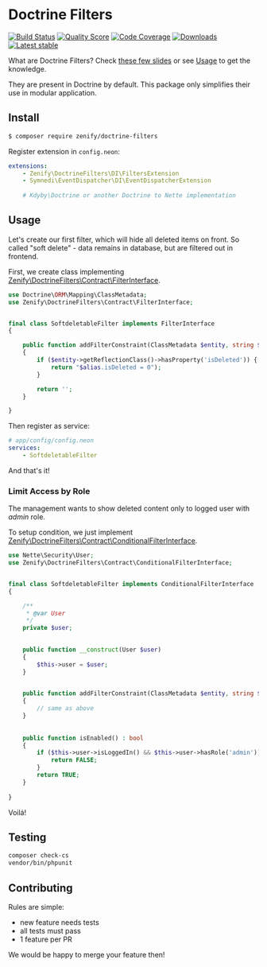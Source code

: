 # Doctrine Filters

[![Build Status](https://img.shields.io/travis/Zenify/DoctrineFilters.svg?style=flat-square)](https://travis-ci.org/Zenify/DoctrineFilters)
[![Quality Score](https://img.shields.io/scrutinizer/g/Zenify/DoctrineFilters.svg?style=flat-square)](https://scrutinizer-ci.com/g/Zenify/DoctrineFilters)
[![Code Coverage](https://img.shields.io/scrutinizer/coverage/g/Zenify/DoctrineFilters.svg?style=flat-square)](https://scrutinizer-ci.com/g/Zenify/DoctrineFilters)
[![Downloads](https://img.shields.io/packagist/dt/zenify/doctrine-filters.svg?style=flat-square)](https://packagist.org/packages/zenify/doctrine-filters)
[![Latest stable](https://img.shields.io/packagist/v/zenify/doctrine-filters.svg?style=flat-square)](https://packagist.org/packages/zenify/doctrine-filters)


What are Doctrine Filters? Check [these few slides](https://speakerdeck.com/rosstuck/extending-doctrine-2-for-your-domain-model?slide=15) or see [Usage](#usage) to get the knowledge.

They are present in Doctrine by default. This package only simplifies their use in modular application.


## Install

```sh
$ composer require zenify/doctrine-filters
```

Register extension in `config.neon`:

```yaml
extensions:
	- Zenify\DoctrineFilters\DI\FiltersExtension
	- Symnedi\EventDispatcher\DI\EventDispatcherExtension
	
	# Kdyby\Doctrine or another Doctrine to Nette implementation
```


## Usage

Let's create our first filter, which will hide all deleted items on front.
So called "soft delete" - data remains in database, but are filtered out in frontend.

First, we create class implementing [Zenify\DoctrineFilters\Contract\FilterInterface](src/Contract/FilterInterface.php).

```php
use Doctrine\ORM\Mapping\ClassMetadata;
use Zenify\DoctrineFilters\Contract\FilterInterface;


final class SoftdeletableFilter implements FilterInterface
{

	public function addFilterConstraint(ClassMetadata $entity, string $alias) : string
	{
		if ($entity->getReflectionClass()->hasProperty('isDeleted')) {
			return "$alias.isDeleted = 0");
		}

		return '';
	}

}
```

Then register as service:


```yaml
# app/config/config.neon
services:
	- SoftdeletableFilter
```


And that's it!


### Limit Access by Role

The management wants to show deleted content only to logged user with *admin* role.

To setup condition, we just implement [Zenify\DoctrineFilters\Contract\ConditionalFilterInterface](src/Contract/ConditionalFilterInterface.php).


```php
use Nette\Security\User;
use Zenify\DoctrineFilters\Contract\ConditionalFilterInterface;


final class SoftdeletableFilter implements ConditionalFilterInterface
{

	/**
	 * @var User
	 */
	private $user;
	

	public function __construct(User $user)
	{
		$this->user = $user;
	}

	
	public function addFilterConstraint(ClassMetadata $entity, string $alias) : string
	{
		// same as above
	}
	
	
	public function isEnabled() : bool
	{
		if ($this->user->isLoggedIn() && $this->user->hasRole('admin')) {
			return FALSE;
		}
		return TRUE;
	}
	
}
```

Voilá!



## Testing

```sh
composer check-cs
vendor/bin/phpunit
```


## Contributing

Rules are simple:

- new feature needs tests
- all tests must pass
- 1 feature per PR

We would be happy to merge your feature then!
